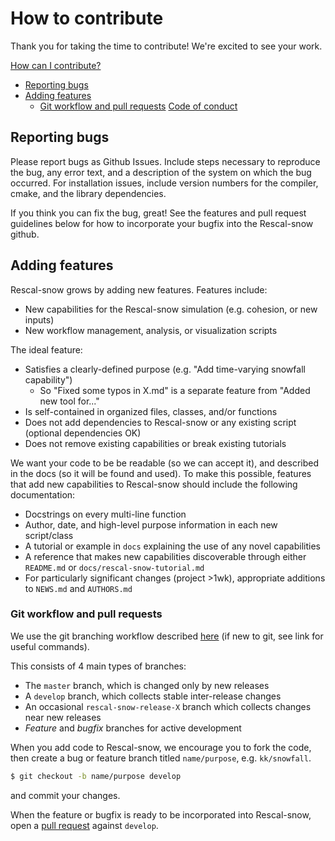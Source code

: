 # How to contribute <a name="contribute">

Thank you for taking the time to contribute! We're excited to see your work.

[How can I contribute?](#contribute)
 - [Reporting bugs](#bugs)
 - [Adding features](#features)
    - [Git workflow and pull requests](#workflow)
 [Code of conduct](#conduct)
 
 ## Reporting bugs <a name="bugs">
 Please report bugs as Github Issues. Include steps necessary to reproduce the bug, any error text, and a description of the system on which the bug occurred. 
 For installation issues, include version numbers for the compiler, cmake, and the library dependencies.
 
 If you think you can fix the bug, great! See the features and pull request guidelines below for how to incorporate your bugfix into the Rescal-snow github.
 
 ## Adding features <a name="features">
 Rescal-snow grows by adding new features. Features include:
  - New capabilities for the Rescal-snow simulation (e.g. cohesion, or new inputs)
  - New workflow management, analysis, or visualization scripts

 The ideal feature:
  - Satisfies a clearly-defined purpose (e.g. "Add time-varying snowfall capability")
      - So "Fixed some typos in X.md" is a separate feature from "Added new tool for..."
  - Is self-contained in organized files, classes, and/or functions
  - Does not add dependencies to Rescal-snow or any existing script (optional dependencies OK)
  - Does not remove existing capabilities or break existing tutorials
      
We want your code to be be readable (so we can accept it), and described in the docs (so it will be found and used).
To make this possible, features that add new capabilities to Rescal-snow should include the following documentation:
  - Docstrings on every multi-line function
  - Author, date, and high-level purpose information in each new script/class
  - A tutorial or example in `docs` explaining the use of any novel capabilities
  - A reference that makes new capabilities discoverable through either `README.md` or `docs/rescal-snow-tutorial.md`
  - For particularly significant changes (project >1wk), appropriate additions to `NEWS.md` and `AUTHORS.md`
 
 ### Git workflow and pull requests <a name="workflow">
 We use the git branching workflow described [here](https://nvie.com/posts/a-successful-git-branching-model/) (if new to git, see link for useful commands).
 
 This consists of 4 main types of branches:
  - The `master` branch, which is changed only by new releases
  - A `develop` branch, which collects stable inter-release changes
  - An occasional `rescal-snow-release-X` branch which collects changes near new releases
  - *Feature* and *bugfix* branches for active development
  
When you add code to Rescal-snow, we encourage you to fork the code, 
then create a bug or feature branch titled `name/purpose`, e.g. `kk/snowfall`.
```bash
$ git checkout -b name/purpose develop
```
and commit your changes.

When the feature or bugfix is ready to be incorporated into Rescal-snow, open a [pull request](https://help.github.com/en/articles/creating-a-pull-request) against `develop`.
 
